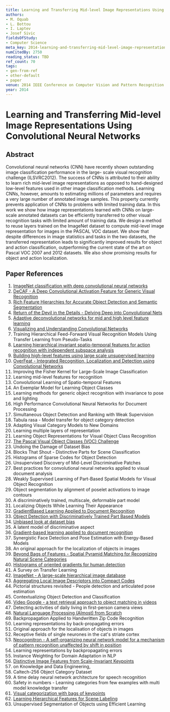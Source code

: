 ```yaml
---
title: Learning and Transferring Mid-level Image Representations Using Convolutional Neural Networks
authors:
- M. Oquab
- L. Bottou
- I. Laptev
- Josef Sivic
fieldsOfStudy:
- Computer Science
meta_key: 2014-learning-and-transferring-mid-level-image-representations-using-convolutional-neural-networks
numCitedBy: 2750
reading_status: TBD
ref_count: 70
tags:
- gen-from-ref
- other-default
- paper
venue: 2014 IEEE Conference on Computer Vision and Pattern Recognition
year: 2014
---
```


# Learning and Transferring Mid-level Image Representations Using Convolutional Neural Networks

## Abstract

Convolutional neural networks (CNN) have recently shown outstanding image classification performance in the large- scale visual recognition challenge (ILSVRC2012). The success of CNNs is attributed to their ability to learn rich mid-level image representations as opposed to hand-designed low-level features used in other image classification methods. Learning CNNs, however, amounts to estimating millions of parameters and requires a very large number of annotated image samples. This property currently prevents application of CNNs to problems with limited training data. In this work we show how image representations learned with CNNs on large-scale annotated datasets can be efficiently transferred to other visual recognition tasks with limited amount of training data. We design a method to reuse layers trained on the ImageNet dataset to compute mid-level image representation for images in the PASCAL VOC dataset. We show that despite differences in image statistics and tasks in the two datasets, the transferred representation leads to significantly improved results for object and action classification, outperforming the current state of the art on Pascal VOC 2007 and 2012 datasets. We also show promising results for object and action localization.

## Paper References

1. [ImageNet classification with deep convolutional neural networks](2012-imagenet-classification-with-deep-convolutional-neural-networks)
2. [DeCAF - A Deep Convolutional Activation Feature for Generic Visual Recognition](2014-decaf-a-deep-convolutional-activation-feature-for-generic-visual-recognition)
3. [Rich Feature Hierarchies for Accurate Object Detection and Semantic Segmentation](2014-rich-feature-hierarchies-for-accurate-object-detection-and-semantic-segmentation)
4. [Return of the Devil in the Details - Delving Deep into Convolutional Nets](2014-return-of-the-devil-in-the-details-delving-deep-into-convolutional-nets)
5. [Adaptive deconvolutional networks for mid and high level feature learning](2011-adaptive-deconvolutional-networks-for-mid-and-high-level-feature-learning)
6. [Visualizing and Understanding Convolutional Networks](2014-visualizing-and-understanding-convolutional-networks)
7. Training Hierarchical Feed-Forward Visual Recognition Models Using Transfer Learning from Pseudo-Tasks
8. [Learning hierarchical invariant spatio-temporal features for action recognition with independent subspace analysis](2011-learning-hierarchical-invariant-spatio-temporal-features-for-action-recognition-with-independent-subspace-analysis)
9. [Building high-level features using large scale unsupervised learning](2013-building-high-level-features-using-large-scale-unsupervised-learning)
10. [OverFeat - Integrated Recognition, Localization and Detection using Convolutional Networks](2014-overfeat-integrated-recognition-localization-and-detection-using-convolutional-networks)
11. Improving the Fisher Kernel for Large-Scale Image Classification
12. Learning mid-level features for recognition
13. Convolutional Learning of Spatio-temporal Features
14. An Exemplar Model for Learning Object Classes
15. Learning methods for generic object recognition with invariance to pose and lighting
16. High Performance Convolutional Neural Networks for Document Processing
17. Simultaneous Object Detection and Ranking with Weak Supervision
18. Tabula rasa - Model transfer for object category detection
19. Adapting Visual Category Models to New Domains
20. Learning multiple layers of representation
21. Learning Object Representations for Visual Object Class Recognition
22. [The Pascal Visual Object Classes (VOC) Challenge](2009-the-pascal-visual-object-classes-voc-challenge)
23. Undoing the Damage of Dataset Bias
24. Blocks That Shout - Distinctive Parts for Scene Classification
25. Histograms of Sparse Codes for Object Detection
26. Unsupervised Discovery of Mid-Level Discriminative Patches
27. Best practices for convolutional neural networks applied to visual document analysis
28. Weakly Supervised Learning of Part-Based Spatial Models for Visual Object Recognition
29. Object segmentation by alignment of poselet activations to image contours
30. A discriminatively trained, multiscale, deformable part model
31. Localizing Objects While Learning Their Appearance
32. [GradientBased Learning Applied to Document Recognition](2001-gradientbased-learning-applied-to-document-recognition)
33. [Object Detection with Discriminatively Trained Part Based Models](2009-object-detection-with-discriminatively-trained-part-based-models)
34. [Unbiased look at dataset bias](2011-unbiased-look-at-dataset-bias)
35. A latent model of discriminative aspect
36. [Gradient-based learning applied to document recognition](1998-gradient-based-learning-applied-to-document-recognition)
37. Synergistic Face Detection and Pose Estimation with Energy-Based Models
38. An original approach for the localization of objects in images
39. [Beyond Bags of Features - Spatial Pyramid Matching for Recognizing Natural Scene Categories](2006-beyond-bags-of-features-spatial-pyramid-matching-for-recognizing-natural-scene-categories)
40. [Histograms of oriented gradients for human detection](2005-histograms-of-oriented-gradients-for-human-detection)
41. A Survey on Transfer Learning
42. [ImageNet - A large-scale hierarchical image database](2009-imagenet-a-large-scale-hierarchical-image-database)
43. [Aggregating Local Image Descriptors into Compact Codes](2012-aggregating-local-image-descriptors-into-compact-codes)
44. Pictorial structures revisited - People detection and articulated pose estimation
45. Contextualizing Object Detection and Classification
46. [Video Google - a text retrieval approach to object matching in videos](2003-video-google-a-text-retrieval-approach-to-object-matching-in-videos)
47. Detecting activities of daily living in first-person camera views
48. [Natural Language Processing (Almost) from Scratch](2011-natural-language-processing-almost-from-scratch)
49. Backpropagation Applied to Handwritten Zip Code Recognition
50. Learning representations by back-propagating errors
51. Original approach for the localisation of objects in images
52. Receptive fields of single neurones in the cat's striate cortex
53. [Neocognitron - A self-organizing neural network model for a mechanism of pattern recognition unaffected by shift in position](2004-neocognitron-a-self-organizing-neural-network-model-for-a-mechanism-of-pattern-recognition-unaffected-by-shift-in-position)
54. Learning representations by backpropagating errors
55. Instance Weighting for Domain Adaptation in NLP
56. [Distinctive Image Features from Scale-Invariant Keypoints](2004-distinctive-image-features-from-scale-invariant-keypoints)
57. on Knowledge and Data Engineering,
58. Caltech-256 Object Category Dataset
59. A time delay neural network architecture for speech recognition
60. Safety in numbers - Learning categories from few examples with multi model knowledge transfer
61. [Visual categorization with bags of keypoints](2004-visual-categorization-with-bags-of-keypoints)
62. [Learning Hierarchical Features for Scene Labeling](2013-learning-hierarchical-features-for-scene-labeling)
63. Unsupervised Segmentation of Objects using Efficient Learning
